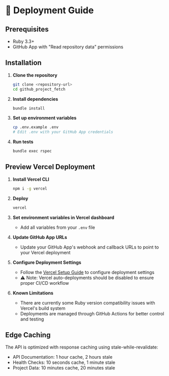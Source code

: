 # 🚀 Deployment Guide

## Prerequisites

- Ruby 3.3+
- GitHub App with "Read repository data" permissions

## Installation

1. **Clone the repository**
   ```bash
   git clone <repository-url>
   cd github_project_fetch
   ```

2. **Install dependencies**
   ```bash
   bundle install
   ```

3. **Set up environment variables**
   ```bash
   cp .env.example .env
   # Edit .env with your GitHub App credentials
   ```

4. **Run tests**
   ```bash
   bundle exec rspec
   ```

## Preview Vercel Deployment

1. **Install Vercel CLI**
   ```bash
   npm i -g vercel
   ```

2. **Deploy**
   ```bash
   vercel
   ```

3. **Set environment variables in Vercel dashboard**
   - Add all variables from your `.env` file

4. **Update GitHub App URLs**
   - Update your GitHub App's webhook and callback URLs to point to your Vercel deployment

5. **Configure Deployment Settings**
   - Follow the [Vercel Setup Guide](vercel-setup.md) to configure deployment settings
   - ⚠️ Note: Vercel auto-deployments should be disabled to ensure proper CI/CD workflow

6. **Known Limitations**
   - There are currently some Ruby version compatibility issues with Vercel's build system
   - Deployments are managed through GitHub Actions for better control and testing

## Edge Caching

The API is optimized with response caching using stale-while-revalidate:
- API Documentation: 1 hour cache, 2 hours stale
- Health Checks: 10 seconds cache, 1 minute stale
- Project Data: 10 minutes cache, 20 minutes stale
